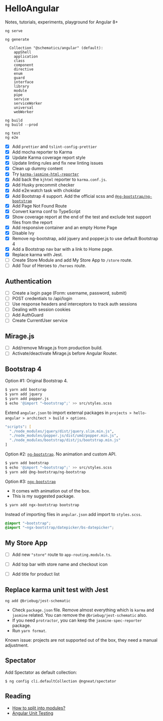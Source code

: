 # HelloAngular

Notes, tutorials, experiments, playground for Angular 8+ 

```
ng serve

ng generate

  Collection "@schematics/angular" (default):
    appShell
    application
    class
    component
    directive
    enum
    guard
    interface
    library
    module
    pipe
    service
    serviceWorker
    universal
    webWorker

ng build
ng build --prod

ng test
ng e2e
```

- [x] Add `prettier` and `tslint-config-prettier`
- [x] Add mocha reporter to Karma
- [x] Update Karma coverage report style
- [x] Update linting rules and fix new linting issues
- [x] Clean up dummy content
- [x] Try [`karma-jasmine-html-reporter`](https://github.com/dfederm/karma-jasmine-html-reporter#readme)
- [x] Add back the `kjhtml` reporter to `karma.conf.js`.
- [x] Add Husky precommit checker
- [x] Add e2e:watch task with chokidar
- [x] Add Bootstrap 4 support. Add the official scss and [`@ng-bootstrap/ng-bootstrap`](https://ng-bootstrap.github.io/#/getting-started)
- [x] Add Page Not Found Route
- [x] Convert karma conf to TypeScript
- [x] Show coverage report at the end of the test and exclude test support files from the report
- [x] Add responsive container and an empty Home Page
- [x] Disable Ivy
- [x] Remove ng-bootstrap, add jquery and popper.js to use default Bootstrap 4
- [x] Add a Bootstrap nav bar with a link to Home page.
- [x] Replace karma with Jest.
- [ ] Create Store Module and add My Store App to `/store` route.
- [ ] Add Tour of Heroes to `/heroes` route.

## Authentication

- [ ] Create a login page (Form: username, password, submit)
- [ ] POST credentials to /api/login
- [ ] Use response headers and interceptors to track auth sessions
- [ ] Dealing with session cookies
- [ ] Add AuthGuard
- [ ] Create CurrentUser service 

## Mirage.js

- [ ] Add/remove Mirage.js from production build.
- [ ] Activate/deactivate Mirage.js before Angular Router.

## Bootstrap 4

Option #1: Original Bootstrap 4.

```zsh
$ yarn add bootsrap
$ yarn add jquery
$ yarn add popper.js
$ echo '@import "~bootstrap";' >> src/styles.scss
```

Extend `angular.json` to import external packages in `projects > hello-angular > architect > build > options`.

```zsh
"scripts": [
  "./node_modules/jquery/dist/jquery.slim.min.js",
  "./node_modules/popper.js/dist/umd/popper.min.js",
  "./node_modules/bootstrap/dist/js/bootstrap.min.js"
]
```

Option #2: [`ng-bootstrap`](https://ng-bootstrap.github.io/#/home). No animation and custom API.

```zsh
$ yarn add bootstrap
$ echo '@import "~bootstrap";' >> src/styles.scss
$ yarn add @ng-bootstrap/ng-bootstrap 
```

Option #3: [`ngx-bootstrap`](https://valor-software.com/ngx-bootstrap/#/)

- It comes with animation out of the box.
- This is my suggested package.

```zsh
$ yarn add ngx-bootstrap bootstrap
```

Instead of importing files in `angular.json` add import to `styles.scss`.

```scss
@import "~bootstrap";
@import "~ngx-bootstrap/datepicker/bs-datepicker";
```

## My Store App

- [ ] Add new `"store"` route to `app-routing.module.ts`.
- [ ] Add top bar with store name and checkout icon

- [ ] Add title for product list

## Replace karma unit test with Jest

```
ng add @briebug/jest-schematic
```

- Check `package.json` file. Remove almost everything which is `karma` and `jasmine` related. You can remove the `@briebug/jest-schematic` also.
- If you need `protractor`, you can keep the `jasmine-spec-reporter` package.
- Run `yarn format`.

Known issue: projects are not supported out of the box, they need a manual adjustment.

## Spectator

Add Spectator as default collection:

```
$ ng config cli.defaultCollection @ngneat/spectator
```
## Reading

- [How to split into modules?](https://malcoded.com/posts/angular-fundamentals-modules/)
- [Angular Unit Testing](https://dev.to/wescopeland/easier-angular-unit-testing-4aic)
